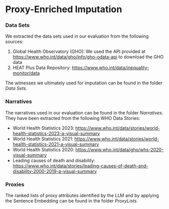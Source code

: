 # Proxy-Enriched Imputation

### Data Sets

We extracted the data sets used in our evaluation from the following sources:

1. Global Health Observatory (GHO): We used the API provided at https://www.who.int/data/gho/info/gho-odata-api to download the GHO data
2. HEAT Plus Data Repository: https://www.who.int/data/inequality-monitor/data

The witnesses we ultimately used for imputation can be found in the folder _Data Sets_.

### Narratives

The narratives used in our evaluation can be found in the folder _Narratives_. They have been extracted from the following WHO Data Stories:

- World Health Statistics 2023: https://www.who.int/data/stories/world-health-statistics-2023-a-visual-summary
- World Health Statistics 2021: https://www.who.int/data/stories/world-health-statistics-2021-a-visual-summary
- World Health Statistics 2020: https://www.who.int/data/gho/whs-2020-visual-summary
- Leading causes of death and disability: https://www.who.int/data/stories/leading-causes-of-death-and-disability-2000-2019-a-visual-summary

### Proxies

The ranked lists of proxy attributes identified by the LLM and by applying the Sentence Embedding can be found in the folder _ProxyLists_.
